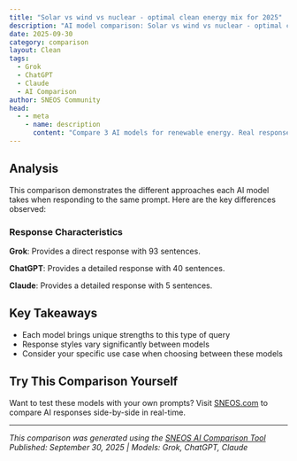 ```yaml
---
title: "Solar vs wind vs nuclear - optimal clean energy mix for 2025"
description: "AI model comparison: Solar vs wind vs nuclear - optimal clean energy mix for 2025..."
date: 2025-09-30
category: comparison
layout: Clean
tags:
  - Grok
  - ChatGPT
  - Claude
  - AI Comparison
author: SNEOS Community
head:
  - - meta
    - name: description
      content: "Compare 3 AI models for renewable energy. Real responses from Grok, ChatGPT, Claude with detailed analysis."
---
```


<ChatComparison
  title="Solar vs wind vs nuclear - optimal clean energy mix for 2025"
  prompt="Solar vs wind vs nuclear - optimal clean energy mix for 2025"
  :responses='{"Grok": "Determining the optimal clean energy mix for 2025 depends on a variety of factors, including geographic location, energy demand, technological advancements, cost, policy frameworks, and environmental goals. Below, I\u2019ll compare solar, wind, and nuclear energy across key criteria to assess their roles in a clean energy mix for 2025. The \u0022optimal mix\u0022 will vary by region, but I\u2019ll aim to provide a general framework and global perspective.\n\n### 1. Overview of Solar, Wind, and Nuclear Energy\n- **Solar Energy**: Harnesses sunlight via photovoltaic (PV) panels or concentrated solar power (CSP). It\u2019s abundant, scalable, and widely deployable, especially in sunny regions.\n- **Wind Energy**: Captures wind through turbines, primarily onshore and offshore. It\u2019s effective in windy areas and increasingly cost-competitive.\n- **Nuclear Energy**: Generates power through nuclear fission in reactors. It provides baseload (constant) power with near-zero carbon emissions but faces high upfront costs and safety concerns.\n\n### 2. Comparison Across Key Metrics\n#### a. Cost and Economic Viability\n- **Solar**: Costs have plummeted, with levelized cost of energy (LCOE) for utility-scale solar at $20-50/MWh (2023 estimates, IRENA). By 2025, further declines are expected due to economies of scale and innovations in PV efficiency.\n- **Wind**: Onshore wind is similarly competitive at $25-60/MWh, while offshore wind is pricier at $50-100/MWh but dropping with larger turbines and better sites. Costs are expected to stabilize or slightly decrease by 2025.\n- **Nuclear**: New nuclear plants have high LCOE ($60-150/MWh) due to construction costs and long timelines (5-10 years). Small modular reactors (SMRs) may reduce costs by 2025, but deployment remains limited.\n\n**Winner**: Solar and onshore wind are the cheapest options for 2025, with nuclear lagging unless SMRs scale rapidly.\n\n#### b. Scalability and Deployment Speed\n- **Solar**: Highly scalable, with small-to-large installations possible in months. Global capacity is expected to exceed 2,000 GW by 2025 (IEA projections).\n- **Wind**: Scalable but slower than solar due to site constraints and permitting (1-3 years for projects). Offshore wind faces additional logistical challenges but has high potential in regions like Northern Europe.\n- **Nuclear**: Slow to scale due to long construction times and regulatory hurdles. Even with SMRs, significant new capacity by 2025 is unlikely outside countries like China or Russia.\n\n**Winner**: Solar dominates for rapid deployment; wind is strong but slower; nuclear is least scalable in the short term.\n\n#### c. Reliability and Baseload Capacity\n- **Solar**: Intermittent, dependent on daylight and weather. Requires storage (batteries) or backup systems for reliability. Battery costs are falling ($100-150/kWh by 2025, per BloombergNEF), improving viability.\n- **Wind**: Also intermittent, reliant on wind patterns. Less predictable than solar in some regions but can complement solar in a hybrid grid.\n- **Nuclear**: Provides consistent baseload power with high capacity factors (90%\u002B uptime). Ideal for stable grid operation, unlike intermittent renewables unless paired with storage.\n\n**Winner**: Nuclear excels for reliability; solar and wind need storage or grid integration for 24/7 power.\n\n#### d. Environmental and Safety Impact\n- **Solar**: Low carbon footprint (10-50 gCO2/kWh over lifecycle), minimal land use if rooftop-installed, but panel production involves toxic materials and recycling challenges.\n- **Wind**: Low emissions (10-20 gCO2/kWh), though turbines impact bird/bat populations and require significant land/sea space. Offshore wind minimizes land conflicts.\n- **Nuclear**: Near-zero operational emissions (10-20 gCO2/kWh), but risks include radioactive waste (long-term storage issues) and rare but catastrophic accidents (e.g., Fukushima). Public perception and regulatory barriers remain hurdles.\n\n**Winner**: Solar and wind have fewer safety risks; nuclear\u2019s environmental benefits are offset by waste and accident concerns.\n\n#### e. Policy and Public Support\n- **Solar/Wind**: Strong global policy support through subsidies, tax incentives, and renewable targets (e.g., EU\u2019s Green Deal, US Inflation Reduction Act). High public acceptance.\n- **Nuclear**: Mixed support. Some nations (e.g., France, China) back nuclear for energy security and decarbonization, but others (e.g., Germany) phase it out due to safety fears. Public opposition often delays projects.\n\n**Winner**: Solar and wind have broader support and fewer political barriers.\n\n### 3. Optimal Clean Energy Mix for 2025\nThere is no one-size-fits-all mix, but a balanced approach leveraging the strengths of each technology is ideal. Here\u2019s a general framework for 2025, assuming a goal of maximizing decarbonization while ensuring reliability and affordability:\n\n- **Solar (40-50%)**: Given low costs, rapid deployment, and scalability, solar should form the backbone of new capacity, especially in sun-rich regions (e.g., Africa, Middle East, Southern US). Pair with battery storage (projected to reach 400 GWh globally by 2025, per IEA) to address intermittency.\n- **Wind (30-40%)**: Complementary to solar, wind (especially onshore) is critical in windy regions (e.g., Northern Europe, Great Plains in the US). Offshore wind will grow in specific areas but remain a smaller share by 2025 due to higher costs and timelines.\n- **Nuclear (10-20%)**: Essential for baseload power in regions with existing nuclear infrastructure (e.g., France, China) or energy-intensive grids. New capacity will be limited by 2025, so the focus should be on maintaining existing plants and starting SMR pilot projects for future scaling.\n\n### 4. Regional Considerations\n- **Sunny, Developing Regions (e.g., India, Sub-Saharan Africa)**: Heavy on solar (60-70%) due to cost and resource availability, with wind as secondary and minimal nuclear due to cost/safety.\n- **Windy, Industrialized Regions (e.g., Northern Europe)**: Emphasize wind (50-60%, including offshore), with solar as a complement and nuclear for baseload if politically viable.\n- **Energy-Intensive Economies (e.g., China, US)**: Balanced mix with nuclear maintaining a larger share (20-30%) for grid stability, alongside rapid solar/wind growth.\n\n### 5. Challenges to Address by 2025\n- **Storage and Grid Integration**: Solar and wind\u2019s intermittency requires investment in batteries, pumped hydro, and smart grids. By 2025, storage costs must drop further to make renewables fully reliable.\n- **Land Use and Community Impact**: Solar and wind projects need careful planning to minimize ecological and social disruption.\n- **Nuclear Innovation**: SMRs and advanced reactors could lower costs and improve safety, but regulatory frameworks must adapt quickly.\n\n### 6. Conclusion\nFor 2025, the optimal clean energy mix globally leans heavily on solar and wind (70-80% of new capacity) due to their cost-effectiveness, scalability, and public support. Nuclear plays a critical but smaller role (10-20%) for baseload power, especially in regions with existing infrastructure or high energy demand. The exact ratio depends on local resources, policy, and grid needs. Investment in storage and grid modernization will be crucial to maximize the potential of renewables, while sustained R\u0026D in nuclear (especially SMRs) could shift the balance in the 2030s.\n\nIf you\u2019re looking at a specific country or region, I can tailor this analysis further!", "ChatGPT": "Determining the optimal clean energy mix among solar, wind, and nuclear power for 2025 depends on various factors such as geographic location, energy demand profiles, cost, technology maturity, grid infrastructure, policy environment, and environmental considerations. Below, I\u0027ll outline the strengths and challenges of each energy source and then suggest an optimal approach for a balanced clean energy portfolio.\n\n### Solar Power\n**Strengths:**\n- Rapidly declining costs and improving efficiency.\n- Scalability from small rooftop installations to large utility-scale solar farms.\n- Zero emissions during operation.\n- Short lead times for project completion.\n\n**Challenges:**\n- Intermittency: Only generates power during daylight hours.\n- Weather-dependent variability (cloud cover, seasons).\n- Requires significant land area for large-scale installations.\n- Energy storage or grid balancing needed to handle peak demand in evenings.\n\n### Wind Power\n**Strengths:**\n- Mature technology with competitive costs.\n- Produces electricity at all times of day and night but still variable.\n- Offshore wind offers high capacity factors but at higher costs.\n- Zero emissions during operation.\n\n**Challenges:**\n- Intermittency and variability due to weather.\n- Site-specific constraints (proximity to suitable windy locations).\n- Visual, noise, and ecological concerns in some areas.\n- Transmission infrastructure may be required to connect remote wind farms to demand centers.\n\n### Nuclear Power\n**Strengths:**\n- High capacity factor (~90%), providing reliable baseload power.\n- Zero greenhouse gas emissions during operation.\n- Small land footprint compared to renewables.\n- Helps stabilize the grid and supply consistent power.\n\n**Challenges:**\n- High upfront capital costs and long construction times.\n- Public concerns over safety, waste disposal, and accidents.\n- Regulatory complexities.\n- Limited fuel resources and political considerations.\n\n---\n\n### Optimal Clean Energy Mix for 2025\n\nAn optimal mix balances intermittency, cost, reliability, and environmental impact. Since 2025 is near-term, solutions must consider existing and near-term deployable technologies.\n\n| Energy Source | Suggested Share (%) | Role in Mix |\n|---------------|---------------------|----------------------------------------------|\n| Solar | 30-40% | Primary source during daylight, distributed generation. |\n| Wind | 30-35% | Complement solar with wind generation (day/night, seasonal). |\n| Nuclear | 25-30% | Provide reliable baseload and grid stability. |\n\n### Rationale:\n- **Solar (30-40%)**: Capitalize on rapid growth, falling costs, and easy deployment of solar PV, particularly as rooftop and utility-scale installations.\n- **Wind (30-35%)**: Leverage complementary production profiles and cost competitiveness; offshore wind adds a strong capacity factor but may be limited to coastal areas.\n- **Nuclear (25-30%)**: Maintain or expand existing nuclear fleet to provide steady, reliable power that compensates for solar and wind intermittency and supports grid stability.\n\n### Additional considerations:\n- **Energy storage solutions (batteries, pumped hydro, thermal storage)** and demand response will be critical to manage variability.\n- **Grid modernization and transmission upgrades** needed to handle dispersed generation sources.\n- **Regional tailoring** of the mix is important; sunny regions may lean more on solar, windy regions on wind, and areas with existing nuclear infrastructure can sustain or increase nuclear share.\n- **Emerging technologies** such as small modular reactors (SMRs) could influence nuclear deployment timelines but broadly may not be significant by 2025.\n\n---\n\n### Summary\n\n| Metric | Solar | Wind | Nuclear |\n|---------------------|------------------|------------------|-------------------|\n| Emissions | Zero operational | Zero operational | Zero operational |\n| Capacity Factor | ~15-25% typical | ~25-45% typical | ~90% |\n| Cost Trend | Falling rapidly | Competitive | High upfront cost |\n| Deployment Speed | Fast | Moderate to fast | Slow |\n| Grid Impact | Variable output | Variable output | Stable output |\n| Land Use | Moderate | Moderate to high | Low |\n\nAn optimal 2025 clean energy mix blends solar (30-40%), wind (30-35%), and nuclear (25-30%) to maximize renewables penetration while ensuring grid stability and reliability.\n\n---\n\nIf you want, I can provide tailored recommendations for a specific country or region.", "Claude": "Here\u0027s an analysis of the optimal clean energy mix for 2025, considering current technological and economic realities:\n\n## **Likely Optimal Mix by Region**\n\n### **High Solar Potential Areas** (Southwest US, Middle East, Australia)\n- **Solar**: 40-50%\n- **Wind**: 20-30% \n- **Nuclear**: 20-25%\n- **Other renewables/storage**: 10-15%\n\n### **High Wind Potential Areas** (Great Plains, Northern Europe, offshore regions)\n- **Wind**: 45-55%\n- **Solar**: 15-25%\n- **Nuclear**: 25-30%\n- **Other renewables/storage**: 10-15%\n\n### **Limited Renewable Resources** (Dense urban areas, less favorable climates)\n- **Nuclear**: 40-60%\n- **Solar**: 15-25%\n- **Wind**: 10-20%\n- **Other renewables/storage**: 15-25%\n\n## **Key Considerations for 2025**\n\n### **Solar Advantages**\n- Rapidly declining costs (now cheapest in many markets)\n- Modular deployment\n- Peak generation aligns with peak demand in many regions\n- Minimal water requirements\n\n### **Wind Advantages** \n- Excellent capacity factors in optimal locations\n- Offshore wind expanding rapidly\n- Often generates when solar doesn\u0027t (night, winter)\n- Increasingly cost-competitive\n\n### **Nuclear Advantages**\n- Reliable baseload power\n- Highest capacity factor (~90%\u002B)\n- Minimal land use\n- No intermittency issues\n- Essential for deep decarbonization\n\n## **Critical Success Factors**\n\n1. **Grid flexibility** and smart management systems\n2. **Energy storage** deployment (4-6 hour batteries becoming standard)\n3. **Transmission infrastructure** to move renewable energy from optimal generation sites\n4. **Demand response** programs to match consumption with generation\n\nThe optimal mix will be **highly location-dependent**, but most scenarios require significant nuclear capacity to provide reliable, carbon-free baseload power while renewables handle variable demand."}' 
  published-date="13:19"
/>

## Analysis

This comparison demonstrates the different approaches each AI model takes when responding to the same prompt. Here are the key differences observed:

### Response Characteristics

**Grok**: Provides a direct response with 93 sentences. 

**ChatGPT**: Provides a detailed response with 40 sentences. 

**Claude**: Provides a detailed response with 5 sentences. 

## Key Takeaways

- Each model brings unique strengths to this type of query
- Response styles vary significantly between models
- Consider your specific use case when choosing between these models

## Try This Comparison Yourself

Want to test these models with your own prompts? Visit [SNEOS.com](https://sneos.com) to compare AI responses side-by-side in real-time.

---

*This comparison was generated using the [SNEOS AI Comparison Tool](https://sneos.com)*
*Published: September 30, 2025 | Models: Grok, ChatGPT, Claude*
